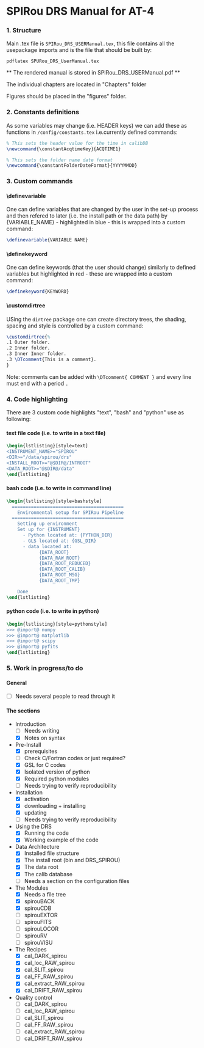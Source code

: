 # SPIRou DRS Manual for AT-4

### 1. Structure

Main .tex file is `SPIRou_DRS_USERManual.tex`, this file contains all the usepackage imports and is the file that should be built by:

`pdflatex SPURou_DRS_UserManual.tex`

** The rendered manual is stored in SPIRou_DRS_USERManual.pdf **

The individual chapters are located in "Chapters" folder

Figures should be placed in the "figures" folder.

### 2. Constants definitions

As some variables may change (i.e. HEADER keys) we can add these as functions in `/config/constants.tex` i.e.currently defined commands:

```tex
% This sets the header value for the time in calibDB
\newcommand{\constantAcqtimeKey}{ACQTIME1}

% This sets the folder name date format
\newcommand{\constantFolderDateFormat}{YYYYMMDD}

```

### 3. Custom commands

#### \definevariable
One can define variables that are changed by the user in the set-up process and then refered to later (i.e. the install path or the data path) by {VARIABLE_NAME} - highlighted in blue - this is wrapped into a custom command:
```tex
\definevariable{VARIABLE NAME}
```

#### \definekeyword
One can define keywords (that the user should change) similarly to defined variables but highlighted in red - these are wrapped into a custom command:
```tex
\definekeyword{KEYWORD}
```

#### \customdirtree
USing the `dirtree` package one can create directory trees, the shading, spacing and style is controlled by a custom command:
```tex
\customdirtree{%
.1 Outer folder.
.2 Inner folder.
.3 Inner Inner folder.
.3 \DTcomment{This is a comment}.
}
```
Note: comments can be added with `\DTcomment{ COMMENT }` and every line must end with a period `.`

### 4. Code highlighting

There are 3 custom code highlights "text", "bash" and "python" use as following:

#### text file code (i.e. to write in a text file)
```tex
\begin{lstlisting}[style=text]
<INSTRUMENT_NAME>="SPIROU"
<DIR>="/data/spirou/drs"
<INSTALL_ROOT>="@$DIR@/INTROOT"
<DATA_ROOT>="@$DIR@/data"
\end{lstlisting}
```

#### bash code (i.e. to write in command line)
```tex
\begin{lstlisting}[style=bashstyle]
  =========================================
    Environmental setup for SPIRou Pipeline
  =========================================
    Setting up environment
    Set up for {INSTRUMENT}
      - Python located at: {PYTHON_DIR}
      - GLS located at: {GSL_DIR}
      - data located at:
            {DATA_ROOT}
            {DATA_RAW_ROOT}
            {DATA_ROOT_REDUCED}
            {DATA_ROOT_CALIB}
            {DATA_ROOT_MSG}
            {DATA_ROOT_TMP}

    Done
\end{lstlisting}
```

#### python code (i.e. to write in python)
```tex
\begin{lstlisting}[style=pythonstyle]
>>> @import@ numpy
>>> @import@ matplotlib
>>> @import@ scipy
>>> @import@ pyfits
\end{lstlisting}
```

### 5. Work in progress/to do

#### General
- [ ] Needs several people to read through it

#### The sections
- Introduction
    - [ ] Needs writing
    - [x] Notes on syntax
- Pre-Install
    - [x] prerequisites
    - [ ] Check C/Fortran codes or just required?
    - [x] GSL for C codes
    - [x] Isolated version of python
    - [x] Required python modules
    - [ ] Needs trying to verify reproducibility
- Installation
    - [x] activation
    - [x] downloading + installing
    - [x] updating
    - [ ] Needs trying to verify reproducibility
- Using the DRS
    - [x] Running the code
    - [x] Working example of the code
- Data Architecture
    - [x] Installed file structure
    - [x] The install root (bin and DRS_SPIROU)
    - [x] The data root
    - [x] The calib database 
    - [ ] Needs a section on the configuration files
- The Modules
    - [x] Needs a file tree
    - [x] spirouBACK
    - [x] spirouCDB
    - [ ] spirouEXTOR
    - [ ] spirouFITS
    - [ ] spirouLOCOR
    - [ ] spirouRV
    - [ ] spirouVISU
- The Recipes
    - [x] cal_DARK_spirou
    - [x] cal_loc_RAW_spirou
    - [x] cal_SLIT_spirou
    - [x] cal_FF_RAW_spirou
    - [x] cal_extract_RAW_spirou
    - [x] cal_DRIFT_RAW_spirou
- Quality control
    - [ ] cal_DARK_spirou
    - [ ] cal_loc_RAW_spirou
    - [ ] cal_SLIT_spirou
    - [ ] cal_FF_RAW_spirou
    - [ ] cal_extract_RAW_spirou
    - [ ] cal_DRIFT_RAW_spirou